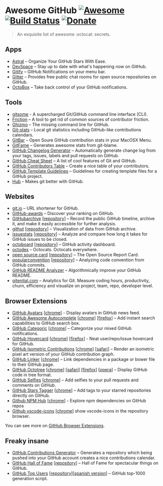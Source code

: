 # Awesome GitHub [![Awesome](https://cdn.rawgit.com/sindresorhus/awesome/d7305f38d29fed78fa85652e3a63e154dd8e8829/media/badge.svg)](https://GitHub.com/sindresorhus/awesome) [![Build Status](https://img.shields.io/travis/Kikobeats/awesome-github/master.svg?style=flat-square)](https://travis-ci.org/Kikobeats/awesome-GitHub) [![Donate](https://img.shields.io/badge/donate-paypal-blue.svg?style=flat-square)](https://paypal.me/kikobeats)

> An exquisite list of awesome :octocat: secrets.

## Apps

+ [Astral](http://astralapp.com) – Organize Your GitHub Stars With Ease.
+ [DevSpace](https://devspace.io/) – Stay up to date with what's happening now on GitHub.
+ [Gitify](https://GitHub.com/ekonstantinidis/gitify) – GitHub Notifications on your menu bar.
+ [Gitter](https://gitter.im) – Provides free public chat rooms for open source repositories on GitHub.
+ [OctoBox](https://octoboxjs.io/) – Take back control of your GitHub notifications.

## Tools

+ [gitsome](https://github.com/donnemartin/gitsome/) - A supercharged Git/GitHub command line interface (CLI).
+ [Friction](https://GitHub.com/rafalchmiel/friction) – A tool to get rid of common sources of contributor friction.
+ [Ghizmo](https://GitHub.com/jlevy/ghizmo) – The missing command line for GitHub.
+ [Git-stats](https://GitHub.com/IonicaBizau/git-stats) – Local git statistics including GitHub-like contributions calendars.
+ [GitBar](https://GitHub.com/Shikkic/gitbar#gitbar) – Open Soure GitHub contribution stats in your MacOSX Menu.
+ [GitFame](https://GitHub.com/oleander/git-fame-rb) – Generates awesome stats from git-blame.
+ [GitHub Changelog Generator](https://GitHub.com/skywinder/GitHub-changelog-generator) – Automatically generate change log from your tags, issues, labels and pull requests on GitHub.
+ [GitHub Cheat Sheet](https://GitHub.com/tiimgreen/GitHub-cheat-sheet#readme) – A list of cool features of Git and GitHub.
+ [GitHub Contributors Table](https://GitHub.com/stoeffel/gh-contributors-table) – Create a nice table of your contributors.
+ [GitHub Template Guidelines](https://github.com/cezaraugusto/github-template-guidelines) – Guidelines for creating template files for a GitHub project.
+ [Hub](https://hub.GitHub.com) – Makes git better with GitHub.

## Websites

+ [git.io](http://git.io) – URL shortener for GitHub.
+ [GitHub-awards](http://GitHub-awards.com) – Discover your ranking on GitHub.
+ [GitHubarchive](https://www.GitHubarchive.org/) [[repository](https://GitHub.com/igrigorik/GitHubarchive.org)] – Record the public GitHub timeline, archive it, and make it easily accessible for further analysis.
+ [githut](http://githut.info) [[repository](https://GitHub.com/littleark/githut/)] – Visualization of data from GitHub archive.
+ [issuestats](http://issuestats.com) [[repository](https://GitHub.com/hstove/issue_stats)] – Analyze and compare how long it takes for GitHub issues to be closed.
+ [octoboard](http://octoboard.com) [[repository](https://GitHub.com/KuiKui/Octoboard)] – GitHub activity dashboard.
+ [octodex](https://octodex.GitHub.com/) – Octocats. Octocats everywhere.
+ [open source card](https://osrc.dfm.io) [[repository](https://GitHub.com/dfm/osrc)] – The Open Source Report Card.
+ [popularconvention](http://sideeffect.kr/popularconvention) [[repository](https://GitHub.com/outsideris/popularconvention)] – Analyzing code convention from GitHub commits.
+ [GitHub README Analyzer](http://demos.algorithmia.com/github-readme-analyzer/) – Algorithmically improve your GitHub README.
+ [gitential.com](https://gitential.com/) – Analytics for Git. Measure coding hours, productivity, churn, efficiency and visualize on project, team, repo, developer level.

## Browser Extensions

+ [GitHub Avatars](https://GitHub.com/anasnakawa/chrome-GitHub-avatars) [[chrome](https://chrome.google.com/webstore/detail/avatars-for-GitHub/pgjmdbklnfklcjfbonjfkdhaonlfogbb)] - Display avatars in GitHub news feed.
+ [GitHub Awesome Autocomplete](https://GitHub.algolia.com/) [[chrome](https://chrome.google.com/webstore/detail/GitHub-awesome-autocomple/djkfdjpoelphhdclfjhnffmnlnoknfnd)] [[firefox](https://addons.mozilla.org/en-US/firefox/addon/GitHub-awesome-autocomplete/)] – Add instant search capabilities to GitHub search box.
+ [GitHub Categoric](https://GitHub.com/ozlerhakan/categoric) [[chrome](https://chrome.google.com/webstore/detail/GitHub-categoric/gbfpmfhnfmobaichcfnhdobencecomhg)] – Categorize your mixed GitHub notifications.
+ [GitHub Hovercard](https://GitHub.com/Justineo/GitHub-hovercard) [[chrome](https://chrome.google.com/webstore/detail/GitHub-hovercard/mmoahbbnojgkclgceahhakhnccimnplk)] [[firefox](https://addons.mozilla.org/en-US/firefox/addon/GitHub-hovercard/)] - Neat user/repo/issue hovercard for GitHub.
+ [GitHub Isometric Contributions](https://GitHub.com/jasonlong/isometric-contributions) [[chrome](https://chrome.google.com/webstore/detail/isometric-contributions/mjoedlfflcchnleknnceiplgaeoegien?hl=en&gl=US)] [[safari](https://GitHub.com/jasonlong/isometric-contributions/blob/master/safari/isometric-contributions.safariextz?raw=true)] – Render an isometric pixel art version of your GitHub contribution graph.
+ [GitHub Linker](https://GitHub.com/octo-linker/chrome-extension) [[chrome](https://chrome.google.com/webstore/detail/octo-linker/jlmafbaeoofdegohdhinkhilhclaklkp)] – Link dependencies in a package or bower file to their GitHub page.
+ [GitHub Octotree](https://GitHub.com/buunguyen/octotree) [[chrome](https://chrome.google.com/webstore/detail/octotree/bkhaagjahfmjljalopjnoealnfndnagc)] [[safari](https://GitHub.com/buunguyen/octotree#install-on-safari)] [[firefox](https://addons.mozilla.org/en-US/firefox/addon/octotree/)] [[opera](https://addons.opera.com/en/extensions/details/octotree/)] – Display GitHub code in tree format.
+ [GitHub Selfies](https://GitHub.com/thieman/GitHub-selfies) [[chrome](https://chrome.google.com/webstore/detail/GitHub-selfies/ldnpkdnkgkogfnahcnldaedcoadjbkbl)] – Add selfies to your pull requests and comments on GitHub.
+ [GitHub Stars Tagger](https://GitHub.com/artisologic/GitHub-stars-tagger) [[chrome](https://chrome.google.com/webstore/detail/GitHub-stars-tagger/aaihhjepepgajmehjdmfkofegfddcabc)] – Add tags to your starred repositories directly on GitHub.
+ [Github NPM Hub](https://github.com/zeke/npm-hub) [[chrome](https://chrome.google.com/webstore/detail/npm-hub/kbbbjimdjbjclaebffknlabpogocablj)] - Explore npm dependencies on GitHub repos 
+ [Github vscode-icons](https://github.com/dderevjanik/github-vscode-icons) [[chrome]](https://chrome.google.com/webstore/detail/github-vscode-icons/hoccpcefjcgnabbmojbfoflggkecmpgd) show vscode-icons in the repository browser.

You can see more on [GitHub Browser Extensions](https://GitHub.com/showcases/GitHub-browser-extensions).

## Freaky insane

+ [GitHub Contributions Generator](https://GitHub.com/IonicaBizau/GitHub-contributions) – Generates a repository which being pushed into your GitHub account creates a nice contributions calendar.
+ [GitHub Hall of Fame](http://www.mehulkar.com/github-hall-of-fame/) [[repository](https://GitHub.com/halls-of-fame/GitHub)] – Hall of Fame for spectacular things on GitHub.
+ [GitHub Top Users](https://gist.GitHub.com/paulmillr/2657075/) [[repository](https://GitHub.com/paulmillr/top-GitHub-users)][[spanish version](https://GitHub.com/JJ/top-GitHub-users-data/blob/master/formatted/top-alt-Spain.md)] – GitHub top-1000 generation script.

